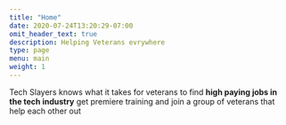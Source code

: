 ```yaml
---
title: "Home"
date: 2020-07-24T13:20:29-07:00
omit_header_text: true
description: Helping Veterans evrywhere
type: page
menu: main
weight: 1
---
```


Tech Slayers knows what it takes for veterans to find __high paying jobs in the tech industry__ get premiere training and join a group of veterans that help each other out

